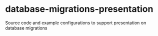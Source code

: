 # database-migrations-presentation
Source code and example configurations to support presentation on database migrations
